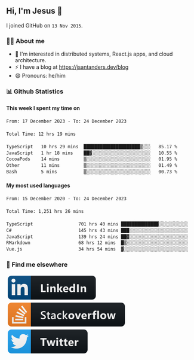 ## Hi, I'm Jesus 👋

I joined GitHub on `13 Nov 2015`.

<!-- Talking about you -->

### 👨‍💻 About me

- 👦 I'm interested in distributed systems, React.js apps, and cloud architecture.
- ⚡️ I have a blog at <https://jsantanders.dev/blog>
- 😄 Pronouns: he/him

### 📊 Github Statistics

#### This week I spent my time on

<!--START_SECTION:weekly-->

```txt
From: 17 December 2023 - To: 24 December 2023

Total Time: 12 hrs 19 mins

TypeScript   10 hrs 29 mins  █████████████████████▒░░░   85.17 %
JavaScript   1 hr 18 mins    ██▓░░░░░░░░░░░░░░░░░░░░░░   10.55 %
CocoaPods    14 mins         ▒░░░░░░░░░░░░░░░░░░░░░░░░   01.95 %
Other        11 mins         ▒░░░░░░░░░░░░░░░░░░░░░░░░   01.49 %
Bash         5 mins          ▒░░░░░░░░░░░░░░░░░░░░░░░░   00.73 %
```

<!--END_SECTION:weekly-->

#### My most used languages

<!--START_SECTION:alltime-->

```txt
From: 15 December 2020 - To: 24 December 2023

Total Time: 1,251 hrs 26 mins

TypeScript                 701 hrs 40 mins ██████████████░░░░░░░░░░░   56.07 %
C#                         145 hrs 43 mins ███░░░░░░░░░░░░░░░░░░░░░░   11.64 %
JavaScript                 139 hrs 24 mins ██▓░░░░░░░░░░░░░░░░░░░░░░   11.14 %
RMarkdown                  68 hrs 12 mins  █▒░░░░░░░░░░░░░░░░░░░░░░░   05.45 %
Vue.js                     34 hrs 54 mins  ▓░░░░░░░░░░░░░░░░░░░░░░░░   02.79 %
```

<!--END_SECTION:alltime-->

### 📢 Find me elsewhere

<p>
  <a target="_blank" href="https://linkedin.com/in/jsantanders">
    <img src="https://github.com/jsantanders/jsantanders/blob/master/img/linkedin.svg" alt="LinkedIn" style="vertical-align:top; margin:4px">
  </a>
  
  <a target="_blank" href="https://stackoverflow.com/users/7318331/jesus-santander">
    <img src="https://github.com/jsantanders/jsantanders/blob/master/img/stackoverflow.svg" alt="StackOverflow" style="vertical-align:top; margin:4px">
  </a>
  
  <a target="_blank" href="http://twitter.com/jsantanders">
    <img src="https://github.com/jsantanders/jsantanders/blob/master/img/twitter.svg" alt="Twitter" style="vertical-align:top; margin:4px">
  </a>
</p>

